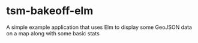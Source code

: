 # tsm-bakeoff-elm
A simple example application that uses Elm to display some GeoJSON data on a map along with some basic stats
